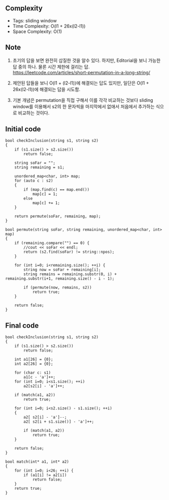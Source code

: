 ## Complexity
* Tags: sliding window
* Time Complexity: O(l1 + 26x(l2-l1))
* Space Complexity: O(1)

## Note
1. 초기의 답을 보면 완전히 삽질한 것을 알수 있다. 하지만, Editorial을 보니 가능한 답 중의 하나. 물론 시간 제한에 걸리는 답.
https://leetcode.com/articles/short-permutation-in-a-long-string/

2. 제안된 답들을 보니 O(l1 + (l2-l1))에 해결되는 답도 있지만, 일단은 O(l1 + 26x(l2-l1))에 해결되는 답을 시도함.

3. 기본 개념은 permutation을 직접 구해서 이를 각각 비교하는 것보다 sliding window를 이용해서 s2의 한 문자씩을 마지막에서 없애서 처음에서 추가하는 식으로 비교하는 것이다.

## Initial code
```
bool checkInclusion(string s1, string s2)
{
    if (s1.size() > s2.size())
        return false;

    string soFar = "";
    string remaining = s1;

    unordered_map<char, int> map;
    for (auto c : s2)
    {
        if (map.find(c) == map.end())
            map[c] = 1;
        else
            map[c] += 1;
    }

    return permute(soFar, remaining, map);    
}

bool permute(string soFar, string remaining, unordered_map<char, int> map)
{
    if (remaining.compare("") == 0) {
        //cout << soFar << endl;
        return (s2.find(soFar) != string::npos);
    }

    for (int i=0; i<remaining.size(); ++i) {
        string now = soFar + remaining[i];
        string remains = remaining.substr(0, i) + remaining.substr(i+1, remaining.size() - i - 1);

        if (permute(now, remains, s2))
            return true;
    }

    return false;
}  
```

## Final code
```
bool checkInclusion(string s1, string s2)
{   
    if (s1.size() > s2.size())
        return false;

    int a1[26] = {0};
    int a2[26] = {0};

    for (char c: s1)
        a1[c - 'a']++;
    for (int i=0; i<s1.size(); ++i)
        a2[s2[i] - 'a']++;

    if (match(a1, a2))
        return true;

    for (int i=0; i<s2.size() - s1.size(); ++i)
    {
        a2[ s2[i] - 'a']--;
        a2[ s2[i + s1.size()] - 'a']++;

        if (match(a1, a2))
            return true;
    }

    return false;
}

bool match(int* a1, int* a2)
{
    for (int i=0; i<26; ++i) {
        if (a1[i] != a2[i])
            return false;
    }
    return true;
}
```
